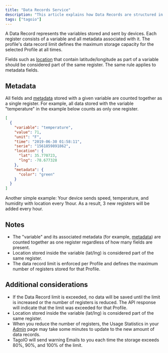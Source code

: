 ```yaml
---
title: "Data Records Service"
description: "This article explains how Data Records are structured in TagoIO, what counts toward a profile's data record limit, and provides a JSON example showing how a single register can include variable fields, location, and metadata."
tags: ["tagoio"]
---
```


A Data Record represents the variables stored and sent by devices. Each register consists of a variable and all metadata associated with it. The profile's data record limit defines the maximum storage capacity for the selected Profile at all times.

Fields such as [location](/docs/tagoio/devices/sending-data.md) that contain latitude/longitude as part of a variable should be considered part of the same register. The same rule applies to metadata fields.

## Metadata

All fields and [metadata](/docs/tagoio/devices/payload-parser/metadata.md) stored with a given variable are counted together as a single register. For example, all data stored with the variable "temperature" in the example below counts as only one register.


```json
[
  {
    "variable": "temperature",
    "value": 71,
    "unit": "F",
    "time": "2019-06-30 01:58:11",
    "serie": "1561859891862",
    "location": {
      "lat": 35.770723,
      "lng": -78.677328
    },
    "metadata": {
      "color": "green"
    }
  }
]
```

Another simple example: Your device sends speed, temperature, and humidity with location every 1hour. As a result, 3 new registers will be added every hour.

## Notes

- The "variable" and its associated metadata (for example, [metadata](/docs/tagoio/devices/payload-parser/metadata.md)) are counted together as one register regardless of how many fields are present.
- Location stored inside the variable (lat/lng) is considered part of the same register.
- The data record limit is enforced per Profile and defines the maximum number of registers stored for that Profile.

## Additional considerations

- If the Data Record limit is exceeded, no data will be saved until the limit is increased or the number of registers is reduced. The API response will indicate that the limit was exceeded for that Profile.
- Location stored inside the variable (lat/lng) is considered part of the same register.
- When you reduce the number of registers, the Usage Statistics in your [Admin](https://admin.tago.io/) page may take some minutes to update to the new amount of data records.
- TagoIO will send warning Emails to you each time the storage exceeds 80%, 90%, and 100% of the limit.
